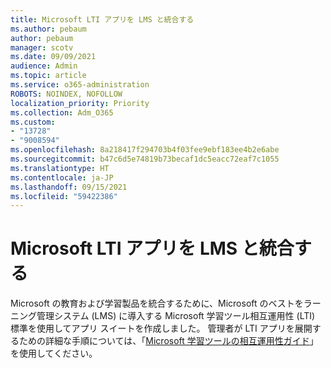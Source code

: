 ```yaml
---
title: Microsoft LTI アプリを LMS と統合する
ms.author: pebaum
author: pebaum
manager: scotv
ms.date: 09/09/2021
audience: Admin
ms.topic: article
ms.service: o365-administration
ROBOTS: NOINDEX, NOFOLLOW
localization_priority: Priority
ms.collection: Adm_O365
ms.custom:
- "13728"
- "9008594"
ms.openlocfilehash: 8a218417f294703b4f03fee9ebf183ee4b2e6abe
ms.sourcegitcommit: b47c6d5e74819b73becaf1dc5eacc72eaf7c1055
ms.translationtype: HT
ms.contentlocale: ja-JP
ms.lasthandoff: 09/15/2021
ms.locfileid: "59422386"
---
```

# <a name="integrate-microsoft-lti-apps-with-your-lms"></a>Microsoft LTI アプリを LMS と統合する

Microsoft の教育および学習製品を統合するために、Microsoft のベストをラーニング管理システム (LMS) に導入する Microsoft 学習ツール相互運用性 (LTI) 標準を使用してアプリ スイートを作成しました。 管理者が LTI アプリを展開するための詳細な手順については、「[Microsoft 学習ツールの相互運用性ガイド](https://admin.microsoft.com/AdminPortal/Home?#/modernonboarding/lmsintegrationguide)」を使用してください。